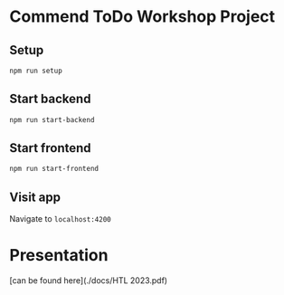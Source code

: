 # Commend ToDo Workshop Project

## Setup
```bash
npm run setup
```
## Start backend
```bash
npm run start-backend
```
## Start frontend
```bash
npm run start-frontend
```
## Visit app
Navigate to ```localhost:4200```

# Presentation
[can be found here](./docs/HTL 2023.pdf)
